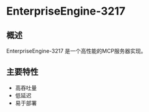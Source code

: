# EnterpriseEngine-3217

## 概述

EnterpriseEngine-3217 是一个高性能的MCP服务器实现。

## 主要特性

- 高吞吐量
- 低延迟
- 易于部署
